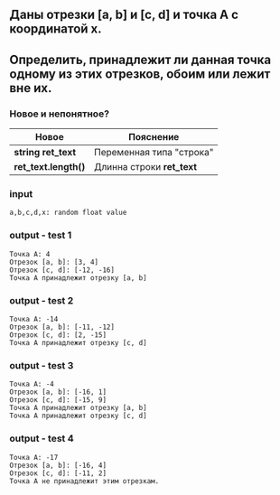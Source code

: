 ## Даны отрезки [a, b] и [c, d] и точка A с координатой х. 
## Определить, принадлежит ли данная точка одному из этих отрезков, обоим или лежит вне их.

### Новое и непонятное?
Новое           | Пояснение
----------------|----------------------
**string ret_text** | Переменная типа "строка"
**ret_text.length()** | Длинна строки **ret_text**


### input
```
a,b,c,d,x: random float value
```

### output - test 1
```
Точка А: 4
Отрезок [a, b]: [3, 4]
Отрезок [c, d]: [-12, -16]
Точка А принадлежит отрезку [a, b]
```

### output - test 2
```
Точка А: -14
Отрезок [a, b]: [-11, -12]
Отрезок [c, d]: [2, -15]
Точка А принадлежит отрезку [c, d]
```

### output - test 3
```
Точка А: -4
Отрезок [a, b]: [-16, 1]
Отрезок [c, d]: [-15, 9]
Точка А принадлежит отрезку [a, b]
Точка А принадлежит отрезку [c, d]
```

### output - test 4
```
Точка А: -17
Отрезок [a, b]: [-16, 4]
Отрезок [c, d]: [-11, 2]
Точка А не принадлежит этим отрезкам.
```
